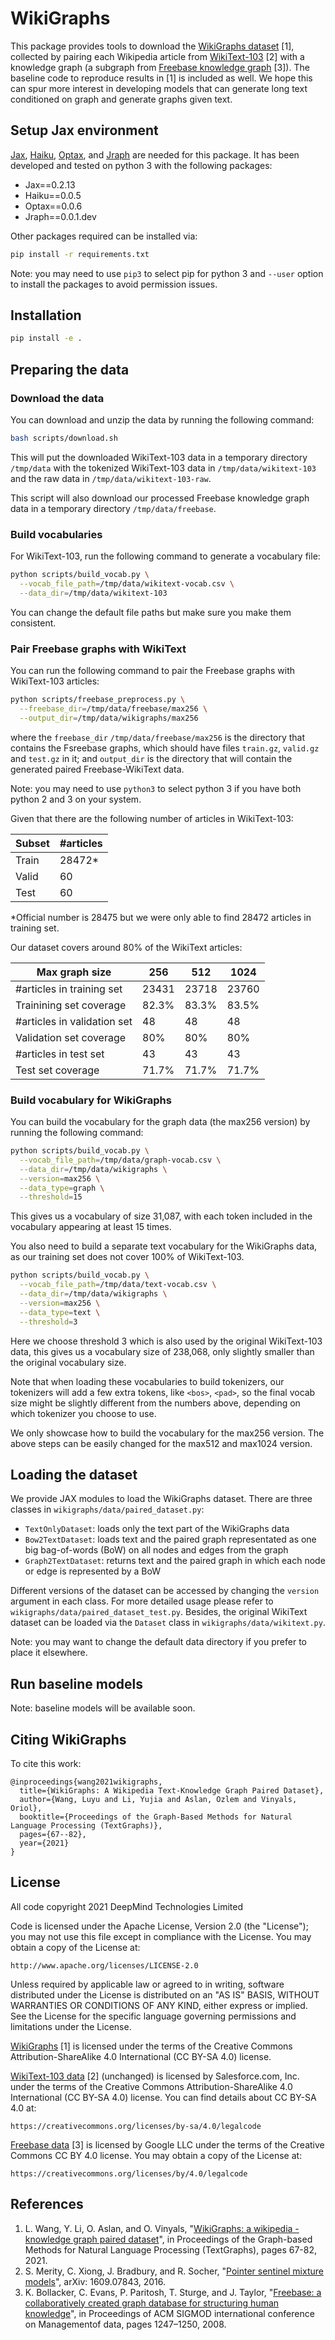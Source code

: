 # WikiGraphs

This package provides tools to download the [WikiGraphs dataset](https://www.aclweb.org/anthology/2021.textgraphs-1.7.pdf)
[1], collected by pairing each Wikipedia article from [WikiText-103](https://arxiv.org/pdf/1609.07843.pdf)
[2] with a knowledge graph (a subgraph from [Freebase knowledge graph](https://dl.acm.org/doi/pdf/10.1145/1376616.1376746?casa_token=H2ggPTDMoZUAAAAA:7wBhO9hnOzNKoJyMH0PcpVQZ6Vg6Ud6hObiDJTzLCGRiBwmYFjOFSXrG5PcKLStu5-n4_OfkPJtbisQ)
[3]). The baseline code to reproduce results in [1] is included as well. We hope
this can spur more interest in developing models that can generate long text
conditioned on graph and generate graphs given text.

## Setup Jax environment

[Jax](https://github.com/google/jax#installation),
[Haiku](https://github.com/deepmind/dm-haiku#installation),
[Optax](https://github.com/deepmind/dm-haiku#installation), and
[Jraph](https://github.com/deepmind/jraph) are needed for this package. It has
been developed and tested on python 3 with the following packages:

*   Jax==0.2.13
*   Haiku==0.0.5
*   Optax==0.0.6
*   Jraph==0.0.1.dev

Other packages required can be installed via:

```bash
pip install -r requirements.txt
```

Note: you may need to use `pip3` to select pip for python 3 and `--user` option
to install the packages to avoid permission issues.

## Installation

```bash
pip install -e .
```

## Preparing the data

### Download the data

You can download and unzip the data by running the following command:

```bash
bash scripts/download.sh
```

This will put the downloaded WikiText-103 data in a temporary directory
`/tmp/data` with the tokenized WikiText-103 data in `/tmp/data/wikitext-103` and
the raw data in `/tmp/data/wikitext-103-raw`.

This script will also download our processed Freebase knowledge graph data in a
temporary directory `/tmp/data/freebase`.

### Build vocabularies

For WikiText-103, run the following command to generate a vocabulary file:

```bash
python scripts/build_vocab.py \
  --vocab_file_path=/tmp/data/wikitext-vocab.csv \
  --data_dir=/tmp/data/wikitext-103
```

You can change the default file paths but make sure you make them consistent.

### Pair Freebase graphs with WikiText

You can run the following command to pair the Freebase graphs with WikiText-103
articles:

```bash
python scripts/freebase_preprocess.py \
  --freebase_dir=/tmp/data/freebase/max256 \
  --output_dir=/tmp/data/wikigraphs/max256
```

where the `freebase_dir` `/tmp/data/freebase/max256` is the directory that
contains the Fsreebase graphs, which should have files `train.gz`, `valid.gz`
and `test.gz` in it; and `output_dir` is the directory that will contain the
generated paired Freebase-WikiText data.

Note: you may need to use `python3` to select python 3 if you have both python 2
and 3 on your system.

Given that there are the following number of articles in WikiText-103:

Subset | #articles
------ | ---------
Train  | 28472*
Valid  | 60
Test   | 60

*Official number is 28475 but we were only able to find 28472 articles in
training set.

Our dataset covers around 80% of the WikiText articles:

Max graph size               | 256   | 512   | 1024
---------------------------- | ----- | ----- | -----
\#articles in training set   | 23431 | 23718 | 23760
Trainining set coverage      | 82.3% | 83.3% | 83.5%
\#articles in validation set | 48    | 48    | 48
Validation set coverage      | 80%   | 80%   | 80%
\#articles in test set       | 43    | 43    | 43
Test set coverage            | 71.7% | 71.7% | 71.7%

### Build vocabulary for WikiGraphs

You can build the vocabulary for the graph data (the max256 version) by running
the following command:

```bash
python scripts/build_vocab.py \
  --vocab_file_path=/tmp/data/graph-vocab.csv \
  --data_dir=/tmp/data/wikigraphs \
  --version=max256 \
  --data_type=graph \
  --threshold=15
```

This gives us a vocabulary of size 31,087, with each token included in the
vocabulary appearing at least 15 times.

You also need to build a separate text vocabulary for the WikiGraphs data, as
our training set does not cover 100% of WikiText-103.

```bash
python scripts/build_vocab.py \
  --vocab_file_path=/tmp/data/text-vocab.csv \
  --data_dir=/tmp/data/wikigraphs \
  --version=max256 \
  --data_type=text \
  --threshold=3
```

Here we choose threshold 3 which is also used by the original WikiText-103 data,
this gives us a vocabulary size of 238,068, only slightly smaller than the
original vocabulary size.

Note that when loading these vocabularies to build tokenizers, our tokenizers
will add a few extra tokens, like `<bos>`, `<pad>`, so the final vocab size
might be slightly different from the numbers above, depending on which tokenizer
you choose to use.

We only showcase how to build the vocabulary for the max256 version. The above
steps can be easily changed for the max512 and max1024 version.

## Loading the dataset

We provide JAX modules to load the WikiGraphs dataset. There are three classes
in `wikigraphs/data/paired_dataset.py`:

* `TextOnlyDataset`: loads only the text part of the WikiGraphs data
* `Bow2TextDataset`: loads text and the paired graph representated as one big
bag-of-words (BoW) on all nodes and edges from the graph
* `Graph2TextDataset`: returns text and the paired graph in which each node or
edge is represented by a BoW

Different versions of the dataset can be accessed by changing the `version`
argument in each class. For more detailed usage please refer to
`wikigraphs/data/paired_dataset_test.py`. Besides, the original WikiText dataset
can be loaded via the `Dataset` class in `wikigraphs/data/wikitext.py`.

Note: you may want to change the default data directory if you prefer to place
it elsewhere.

## Run baseline models

Note: baseline models will be available soon.

## Citing WikiGraphs

To cite this work:

```
@inproceedings{wang2021wikigraphs,
  title={WikiGraphs: A Wikipedia Text-Knowledge Graph Paired Dataset},
  author={Wang, Luyu and Li, Yujia and Aslan, Ozlem and Vinyals, Oriol},
  booktitle={Proceedings of the Graph-Based Methods for Natural Language Processing (TextGraphs)},
  pages={67--82},
  year={2021}
}
```

## License

All code copyright 2021 DeepMind Technologies Limited

Code is licensed under the Apache License, Version 2.0 (the "License"); you may
not use this file except in compliance with the License. You may obtain a copy
of the License at:

    http://www.apache.org/licenses/LICENSE-2.0

Unless required by applicable law or agreed to in writing, software distributed
under the License is distributed on an "AS IS" BASIS, WITHOUT WARRANTIES OR
CONDITIONS OF ANY KIND, either express or implied. See the License for the
specific language governing permissions and limitations under the License.

[WikiGraphs](https://www.aclweb.org/anthology/2021.textgraphs-1.7.pdf)
[1] is licensed under the terms of the Creative Commons
Attribution-ShareAlike 4.0 International (CC BY-SA 4.0) license.

[WikiText-103 data](https://arxiv.org/pdf/1609.07843.pdf) [2] (unchanged) is
licensed by Salesforce.com, Inc. under the terms of the Creative Commons
Attribution-ShareAlike 4.0 International (CC BY-SA 4.0) license. You can find
details about CC BY-SA 4.0 at:

    https://creativecommons.org/licenses/by-sa/4.0/legalcode

[Freebase data](https://dl.acm.org/doi/pdf/10.1145/1376616.1376746?casa_token=H2ggPTDMoZUAAAAA:7wBhO9hnOzNKoJyMH0PcpVQZ6Vg6Ud6hObiDJTzLCGRiBwmYFjOFSXrG5PcKLStu5-n4_OfkPJtbisQ)
[3] is licensed by Google LLC under the terms of the Creative
Commons CC BY 4.0 license. You may obtain a copy of the License at:

    https://creativecommons.org/licenses/by/4.0/legalcode

## References

1.  L. Wang, Y. Li, O. Aslan, and O. Vinyals, "[WikiGraphs: a wikipedia -
knowledge graph paired dataset](https://www.aclweb.org/anthology/2021.textgraphs-1.7.pdf)",
in Proceedings of the Graph-based Methods for Natural Language Processing
(TextGraphs), pages 67-82, 2021.
2.  S. Merity, C. Xiong, J. Bradbury, and R. Socher, "[Pointer sentinel mixture
models](https://arxiv.org/pdf/1609.07843.pdf)",
arXiv: 1609.07843, 2016.
3.  K. Bollacker, C. Evans, P. Paritosh, T. Sturge, and J. Taylor,
"[Freebase: a collaboratively created graph database for structuring human
knowledge](https://dl.acm.org/doi/pdf/10.1145/1376616.1376746?casa_token=H2ggPTDMoZUAAAAA:7wBhO9hnOzNKoJyMH0PcpVQZ6Vg6Ud6hObiDJTzLCGRiBwmYFjOFSXrG5PcKLStu5-n4_OfkPJtbisQ)",
in Proceedings of ACM SIGMOD international conference on Managementof data,
pages 1247–1250, 2008.
